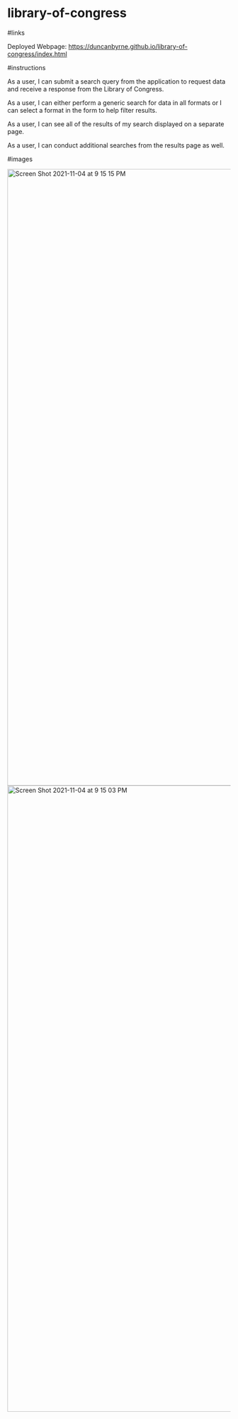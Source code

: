 # library-of-congress

#links

Deployed Webpage: https://duncanbyrne.github.io/library-of-congress/index.html


#instructions

As a user, I can submit a search query from the application to request data and receive a response from the Library of Congress.

As a user, I can either perform a generic search for data in all formats or I can select a format in the form to help filter results.

As a user, I can see all of the results of my search displayed on a separate page.

As a user, I can conduct additional searches from the results page as well.


#images

<img width="1391" alt="Screen Shot 2021-11-04 at 9 15 15 PM" src="https://user-images.githubusercontent.com/85514179/140450103-c7087894-f98f-43f6-98ee-de8995c296b4.png">


<img width="1413" alt="Screen Shot 2021-11-04 at 9 15 03 PM" src="https://user-images.githubusercontent.com/85514179/140451295-f57b668f-3a55-42e4-ac1f-4e23d0a5a5d8.png">
